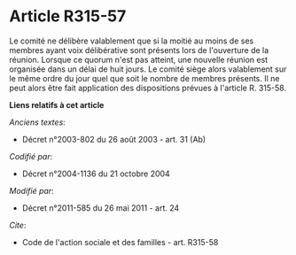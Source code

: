 # Article R315-57

Le comité ne délibère valablement que si la moitié au moins de ses membres ayant voix délibérative sont présents lors de
l'ouverture de la réunion. Lorsque ce quorum n'est pas atteint, une nouvelle réunion est organisée dans un délai de huit
jours. Le comité siège alors valablement sur le même ordre du jour quel que soit le nombre de membres présents. Il ne peut
alors être fait application des dispositions prévues à l'article R. 315-58.

**Liens relatifs à cet article**

_Anciens textes_:

  - Décret n°2003-802 du 26 août 2003 - art. 31 (Ab)

_Codifié par_:

  - Décret n°2004-1136 du 21 octobre 2004

_Modifié par_:

  - Décret n°2011-585 du 26 mai 2011 - art. 24

_Cite_:

  - Code de l'action sociale et des familles - art. R315-58
